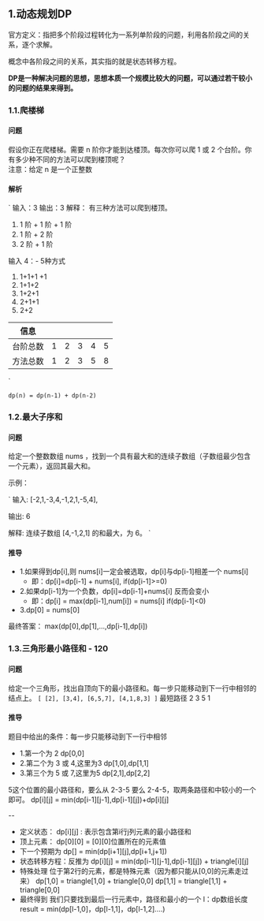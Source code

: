 ## 1.动态规划DP

官方定义：指把多个阶段过程转化为一系列单阶段的问题，利用各阶段之间的关系，逐个求解。

概念中各阶段之间的关系，其实指的就是状态转移方程。

**DP是一种解决问题的思想，思想本质一个规模比较大的问题，可以通过若干较小的问题的结果来得到。**

### 1.1.爬楼梯

#### 问题

假设你正在爬楼梯。需要 n 阶你才能到达楼顶。每次你可以爬 1 或 2 个台阶。你有多少种不同的方法可以爬到楼顶呢？       
注意：给定 n 是一个正整数

#### 解析

`
输入：3   输出：3  解释： 有三种方法可以爬到楼顶。
1.  1 阶 + 1 阶 + 1 阶
2.  1 阶 + 2 阶
3.  2 阶 + 1 阶

输入 4：- 5种方式
1.  1+1+1 +1
2.  1+1+2
3.  1+2+1
4.  2+1+1
5.  2+2

信息||||||
---|---|---|---|---|---|
台阶总数|1|2|3|4|5|6
方法总数|1|2|3|5|8|13
`

`
dp(n) = dp(n-1) + dp(n-2)
`

### 1.2.最大子序和

#### 问题

给定一个整数数组 nums ，找到一个具有最大和的连续子数组（子数组最少包含一个元素），返回其最大和。

示例：

`
输入: [-2,1,-3,4,-1,2,1,-5,4],

输出: 6

解释: 连续子数组 [4,-1,2,1] 的和最大，为 6。
`

#### 推导

- 1.如果得到dp[i],则 nums[i]一定会被选取，dp[i]与dp[i-1]相差一个 nums[i]
    - 即：dp[i]=dp[i-1] + nums[i], if(dp[i-1]>=0)
- 2.如果dp[i-1]为一个负数，dp[i]=dp[i-1]+nums[i]  反而会变小
    - 即：dp[i] = max(dp[i-1],num[i]) = nums[i] if(dp[i-1]<0)
- 3.dp[0] = nums[0]

最终答案： max(dp[0],dp[1],...,dp[i-1],dp[i])


### 1.3.三角形最小路径和 - 120

#### 问题

给定一个三角形，找出自顶向下的最小路径和。每一步只能移动到下一行中相邻的结点上。
`
[
     [2],
    [3,4],
   [6,5,7],
  [4,1,8,3]
]
`
最短路径 2 3 5 1

#### 推导

题目中给出的条件：每一步只能移动到下一行中相邻


- 1.第一个为 2 dp[0,0]
- 2.第二个为 3 或 4,这里为3 dp[1,0],dp[1,1]
- 3.第三个为 5 或 7,这里为5 dp[2,1],dp[2,2]

5这个位置的最小路径和，要么从 2-3-5 要么 2-4-5，取两条路径和中较小的一个即可。
dp[i][j] = min(dp[i-1][j-1],dp[i-1][j])+dp[i][j]


--

- 定义状态： dp[i][j] : 表示包含第i行j列元素的最小路径和
- 顶上元素： dp[0][0] = [0][0]位置所在的元素值
- 下一个预期为 dp[] = min(dp[i+1][j],dp[i+1,j+1])
- 状态转移方程：反推为 dp[i][j] = min(dp[i-1][j-1],dp[i-1][j]) + triangle[i][j]
- 特殊处理 位于第2行的元素，都是特殊元素（因为都只能从[0,0]的元素走过来）
    dp[1,0] = triangle[1,0] + triangle[0,0]
    dp[1,1] = triangle[1,1] + triangle[0,0]
- 最终得到 我们只要找到最后一行元素中，路径和最小的一个 
    l：dp数组长度
  result = min(dp[l-1,0]，dp[l-1,1]，dp[l-1,2]....)








